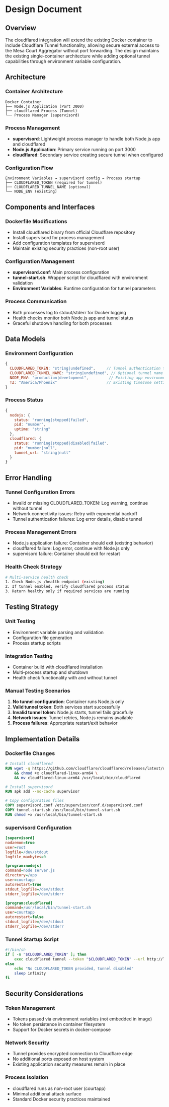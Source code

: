 # Design Document

## Overview

The cloudflared integration will extend the existing Docker container to include Cloudflare Tunnel functionality, allowing secure external access to the Mesa Court Aggregator without port forwarding. The design maintains the existing single-container architecture while adding optional tunnel capabilities through environment variable configuration.

## Architecture

### Container Architecture
```
Docker Container
├── Node.js Application (Port 3000)
├── cloudflared Process (Tunnel)
└── Process Manager (supervisord)
```

### Process Management
- **supervisord**: Lightweight process manager to handle both Node.js app and cloudflared
- **Node.js Application**: Primary service running on port 3000
- **cloudflared**: Secondary service creating secure tunnel when configured

### Configuration Flow
```
Environment Variables → supervisord config → Process startup
├── CLOUDFLARED_TOKEN (required for tunnel)
├── CLOUDFLARED_TUNNEL_NAME (optional)
└── NODE_ENV (existing)
```

## Components and Interfaces

### Dockerfile Modifications
- Install cloudflared binary from official Cloudflare repository
- Install supervisord for process management
- Add configuration templates for supervisord
- Maintain existing security practices (non-root user)

### Configuration Management
- **supervisord.conf**: Main process configuration
- **tunnel-start.sh**: Wrapper script for cloudflared with environment validation
- **Environment Variables**: Runtime configuration for tunnel parameters

### Process Communication
- Both processes log to stdout/stderr for Docker logging
- Health checks monitor both Node.js app and tunnel status
- Graceful shutdown handling for both processes

## Data Models

### Environment Configuration
```javascript
{
  CLOUDFLARED_TOKEN: "string|undefined",     // Tunnel authentication token
  CLOUDFLARED_TUNNEL_NAME: "string|undefined", // Optional tunnel name
  NODE_ENV: "production|development",         // Existing app environment
  TZ: "America/Phoenix"                      // Existing timezone setting
}
```

### Process Status
```javascript
{
  nodejs: {
    status: "running|stopped|failed",
    pid: "number",
    uptime: "string"
  },
  cloudflared: {
    status: "running|stopped|disabled|failed",
    pid: "number|null",
    tunnel_url: "string|null"
  }
}
```

## Error Handling

### Tunnel Configuration Errors
- Invalid or missing CLOUDFLARED_TOKEN: Log warning, continue without tunnel
- Network connectivity issues: Retry with exponential backoff
- Tunnel authentication failures: Log error details, disable tunnel

### Process Management Errors
- Node.js application failure: Container should exit (existing behavior)
- cloudflared failure: Log error, continue with Node.js only
- supervisord failure: Container should exit for restart

### Health Check Strategy
```bash
# Multi-service health check
1. Check Node.js /health endpoint (existing)
2. If tunnel enabled, verify cloudflared process status
3. Return healthy only if required services are running
```

## Testing Strategy

### Unit Testing
- Environment variable parsing and validation
- Configuration file generation
- Process startup scripts

### Integration Testing
- Container build with cloudflared installation
- Multi-process startup and shutdown
- Health check functionality with and without tunnel

### Manual Testing Scenarios
1. **No tunnel configuration**: Container runs Node.js only
2. **Valid tunnel token**: Both services start successfully
3. **Invalid tunnel token**: Node.js starts, tunnel fails gracefully
4. **Network issues**: Tunnel retries, Node.js remains available
5. **Process failures**: Appropriate restart/exit behavior

## Implementation Details

### Dockerfile Changes
```dockerfile
# Install cloudflared
RUN wget -q https://github.com/cloudflare/cloudflared/releases/latest/download/cloudflared-linux-arm64 \
    && chmod +x cloudflared-linux-arm64 \
    && mv cloudflared-linux-arm64 /usr/local/bin/cloudflared

# Install supervisord
RUN apk add --no-cache supervisor

# Copy configuration files
COPY supervisord.conf /etc/supervisor/conf.d/supervisord.conf
COPY tunnel-start.sh /usr/local/bin/tunnel-start.sh
RUN chmod +x /usr/local/bin/tunnel-start.sh
```

### supervisord Configuration
```ini
[supervisord]
nodaemon=true
user=root
logfile=/dev/stdout
logfile_maxbytes=0

[program:nodejs]
command=node server.js
directory=/app
user=courtapp
autorestart=true
stdout_logfile=/dev/stdout
stderr_logfile=/dev/stderr

[program:cloudflared]
command=/usr/local/bin/tunnel-start.sh
user=courtapp
autorestart=false
stdout_logfile=/dev/stdout
stderr_logfile=/dev/stderr
```

### Tunnel Startup Script
```bash
#!/bin/sh
if [ -n "$CLOUDFLARED_TOKEN" ]; then
    exec cloudflared tunnel --token "$CLOUDFLARED_TOKEN" --url http://localhost:3000
else
    echo "No CLOUDFLARED_TOKEN provided, tunnel disabled"
    sleep infinity
fi
```

## Security Considerations

### Token Management
- Tokens passed via environment variables (not embedded in image)
- No token persistence in container filesystem
- Support for Docker secrets in docker-compose

### Network Security
- Tunnel provides encrypted connection to Cloudflare edge
- No additional ports exposed on host system
- Existing application security measures remain in place

### Process Isolation
- cloudflared runs as non-root user (courtapp)
- Minimal additional attack surface
- Standard Docker security practices maintained